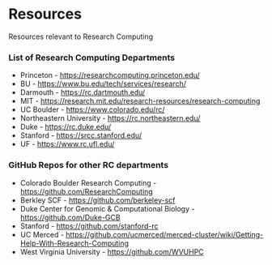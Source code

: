 # Resources
Resources relevant to Research Computing


### List of Research Computing Departments

* Princeton - https://researchcomputing.princeton.edu/
* BU - https://www.bu.edu/tech/services/research/
* Darmouth - https://rc.dartmouth.edu/
* MIT - https://research.mit.edu/research-resources/research-computing
* UC Boulder - https://www.colorado.edu/rc/
* Northeastern University - https://rc.northeastern.edu/
* Duke - https://rc.duke.edu/
* Stanford - https://srcc.stanford.edu/
* UF - https://www.rc.ufl.edu/

### GitHub Repos for other RC departments

* Colorado Boulder Research Computing - https://github.com/ResearchComputing
* Berkley SCF - https://github.com/berkeley-scf
* Duke Center for Genomic & Computational Biology - https://github.com/Duke-GCB
* Stanford - https://github.com/stanford-rc
* UC Merced - https://github.com/ucmerced/merced-cluster/wiki/Getting-Help-With-Research-Computing
* West Virginia University - https://github.com/WVUHPC
